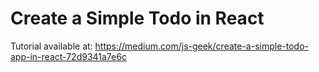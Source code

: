 # Create a Simple Todo in React

Tutorial available at: https://medium.com/js-geek/create-a-simple-todo-app-in-react-72d9341a7e6c
